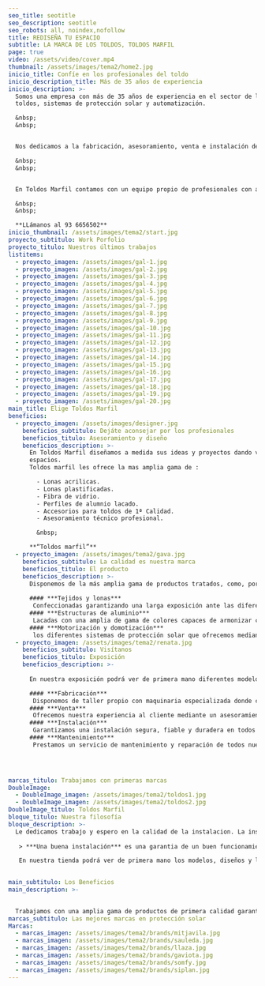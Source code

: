 ```yaml
---
seo_title: seotitle
seo_description: seotitle
seo_robots: all, noindex,nofollow
title: REDISEÑA TU ESPACIO
subtitle: LA MARCA DE LOS TOLDOS, TOLDOS MARFIL
page: true
video: /assets/video/cover.mp4
thumbnail: /assets/images/tema2/home2.jpg
inicio_title: Confíe en los profesionales del toldo
inicio_description_title: Más de 35 años de experiencia
inicio_description: >-
  Somos una empresa con más de 35 años de experiencia en el sector de los
  toldos, sistemas de protección solar y automatización.	

  &nbsp;
  &nbsp;


  Nos dedicamos a la fabricación, asesoramiento, venta e instalación de todo tipo de toldos. Somos expertos en confección a medida con materiales de primera calidad.		

  &nbsp;
  &nbsp;


  En Toldos Marfil contamos con un equipo propio de profesionales con amplia experiencia en el sector, ofreciendo así un servicio personalizado a nuestros clientes de instalación y mantenimiento de nuestros productos.

  &nbsp;
  &nbsp;

  **LLámanos al 93 6656502**
inicio_thumbnail: /assets/images/tema2/start.jpg
proyecto_subtitulo: Work Porfolio
proyecto_titulo: Nuestros últimos trabajos
listitems:
  - proyecto_imagen: /assets/images/gal-1.jpg
  - proyecto_imagen: /assets/images/gal-2.jpg
  - proyecto_imagen: /assets/images/gal-3.jpg
  - proyecto_imagen: /assets/images/gal-4.jpg
  - proyecto_imagen: /assets/images/gal-5.jpg
  - proyecto_imagen: /assets/images/gal-6.jpg
  - proyecto_imagen: /assets/images/gal-7.jpg
  - proyecto_imagen: /assets/images/gal-8.jpg
  - proyecto_imagen: /assets/images/gal-9.jpg
  - proyecto_imagen: /assets/images/gal-10.jpg
  - proyecto_imagen: /assets/images/gal-11.jpg
  - proyecto_imagen: /assets/images/gal-12.jpg
  - proyecto_imagen: /assets/images/gal-13.jpg
  - proyecto_imagen: /assets/images/gal-14.jpg
  - proyecto_imagen: /assets/images/gal-15.jpg
  - proyecto_imagen: /assets/images/gal-16.jpg
  - proyecto_imagen: /assets/images/gal-17.jpg
  - proyecto_imagen: /assets/images/gal-18.jpg
  - proyecto_imagen: /assets/images/gal-19.jpg
  - proyecto_imagen: /assets/images/gal-20.jpg
main_title: Elige Toldos Marfil
beneficios:
  - proyecto_imagen: /assets/images/designer.jpg
    beneficios_subtitulo: Dejáte aconsejar por los profesionales
    beneficios_titulo: Asesoramiento y diseño
    beneficios_description: >-
      En Toldos Marfil diseñamos a medida sus ideas y proyectos dando vida a sus
      espacios. 
      Toldos marfil les ofrece la mas amplia gama de : 

        - Lonas acrilicas.
        - Lonas plastificadas.
        - Fibra de vidrio.
        - Perfiles de alumnio lacado.
        - Accesorios para toldos de 1ª Calidad.
        - Asesoramiento técnico profesional.

        &nbsp;

      **“Toldos marfil”**
  - proyecto_imagen: /assets/images/tema2/gava.jpg
    beneficios_subtitulo: La calidad es nuestra marca
    beneficios_titulo: El producto
    beneficios_description: >-
      Disponemos de la más amplia gama de productos tratados, como, por ejemplo:
        
      #### ***Tejidos y lonas***
       Confeccionadas garantizando una larga exposición ante las diferentes inclemencias climáticas.
      #### ***Estructuras de aluminio***
       Lacadas con una amplia de gama de colores capaces de armonizar con el entorno de su espacio.
      #### ***Motorización y domotización***
       los diferentes sistemas de protección solar que ofrecemos mediante control remoto, sensores de viento o sol y los más avanzados asistentes de voz disponibles en el mercado.
  - proyecto_imagen: /assets/images/tema2/renata.jpg
    beneficios_subtitulo: Visítanos
    beneficios_titulo: Exposición
    beneficios_description: >-
      
      En nuestra exposición podrá ver de primera mano diferentes modelos, sistemas de toldos y motorización. Desde nuestro taller confeccionamos y fabricamos nuestros propios productos.

      #### ***Fabricación***
       Disponemos de taller propio con maquinaria especializada donde confeccionamos y producimos todos nuestros artículos.
      #### ***Venta***
       Ofrecemos nuestra experiencia al cliente mediante un asesoramiento, diseño y servicio post-venta especializado.
      #### ***Instalación***
       Garantizamos una instalación segura, fiable y duradera en todos nuestros productos con materiales y profesionales cualificados.
      #### ***Mantenimiento***
       Prestamos un servicio de mantenimiento y reparación de todos nuestros productos para prolongar la vida útil de su toldo.


  

marcas_titulo: Trabajamos con primeras marcas 
DoubleImage:
  - DoubleImage_imagen: /assets/images/tema2/toldos1.jpg
  - DoubleImage_imagen: /assets/images/tema2/toldos2.jpg
DoubleImage_titulo: Toldos Marfil
bloque_titulo: Nuestra filosofía
bloque_description: >-
  Le dedicamos trabajo y espero en la calidad de la instalacion. La instalación solo se puede realizar por profesionales cualificados, ya que de otra forma el material adquirido no cubrirá las funciones deseadas .
  
   > ***Una buena instalación*** es una garantia de un buen funcionamiento.

   En nuestra tienda podrá ver de primera mano los modelos, diseños y los distintos dispositivos de motorización para los mismos.
   

main_subtitulo: Los Beneficios
main_description: >-
  

  Trabajamos con una amplia gama de productos de primera calidad garantizando una instalación adecuada mediante profesionales cualificados por la experiencia y la formación.
marcas_subtitulo: Las mejores marcas en protección solar
Marcas:
  - marcas_imagen: /assets/images/tema2/brands/mitjavila.jpg
  - marcas_imagen: /assets/images/tema2/brands/sauleda.jpg
  - marcas_imagen: /assets/images/tema2/brands/llaza.jpg
  - marcas_imagen: /assets/images/tema2/brands/gaviota.jpg
  - marcas_imagen: /assets/images/tema2/brands/somfy.jpg
  - marcas_imagen: /assets/images/tema2/brands/siplan.jpg
---
```

